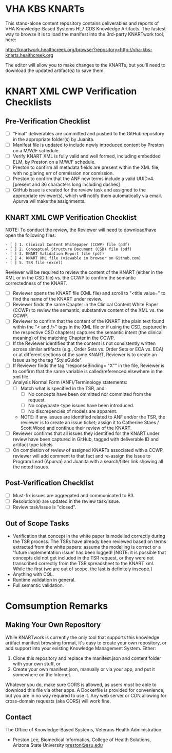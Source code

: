 # VHA KBS KNARTs

This stand-alone content repository contains deliverables and reports of VHA Knowledge-Based Systems HL7 CDS Knowledge Artifacts. The fastest way to browse it is to load the manifest into the 3rd-party KNARTwork tool, here:

http://knartwork.healthcreek.org/browser?repository=http://vha-kbs-knarts.healthcreek.org

The editor will allow you to make changes to the KNARTs, but you'll need to download the updated artifact(s) to save them. 

# KNART XML CWP Verification Checklists

## Pre-Verification Checklist
- [ ] "Final" deliverables are committed and pushed to the GitHub repository in the appropriate folder(s) by Juanita.
- [ ] Manifest file is updated to include newly introduced content by Preston on a M/W/F schedule.
- [ ] Verify KNART XML is fully valid and well formed, including embedded ELM, by Preston on a M/W/F schedule.
- [ ] Preston to confirm all metadata fields are present within the XML file, with no glaring err of ommission nor comission.
- [ ] Preston to confirm that the ANF new terms include a valid UUIDv4. [present and 36 characters long including dashes]
- [ ] GitHub issue is created for the review task and assigned to the appropriate reviewer(s), which will notify them automatically via email.  Apurva wil make the assignments.

## KNART XML CWP Verification Checklist 
NOTE: To conduct the review, the Reviewer will need to download/have open the following files:

	- [ ] 1. Clinical Content Whitepaper (CCWP) file (pdf) 
	- [ ] 2. Conceptual Structure Document (CSD) file (pdf)
	- [ ] 3. KNART Validation Report file (pdf)
	- [ ] 4. KNART XML file (viewable in browser on Github.com)
	- [ ] 5. TSR file (excel)
	
Reviewer will be required to review the content of the KNART (either in the XML or in the CSD file) vs. the CCWP to confirm the semantic correctedness of the KNART.

- [ ] Reviewer opens the KNART file (XML file) and scroll to "<title value=" to find the name of the KNART under review.
- [ ] Reviewer finds the same Chapter in the Clinical Content White Paper (CCWP) to review the semantic, substantive content of the XML vs. the CCWP.
- [ ] Reviewer to confirm that the content of the KNART (the plain text found within the "< and />" tags in the XML file or if using the  CSD, captured in the respective CSD chapters)  captures the semantic intent (the clinical meaning) of the matching Chapter in the CCWP.
- [ ] If the Reviewer identifies that the content is not consistently written across similar artifacts (e.g., Order Sets vs. Order Sets or ECA vs. ECA) or at different sections of the same KNART, Reviewer is to create an Issue using the tag "StyleGuide".
- [ ] If Reviewer finds the tag "responseBinding= "X"" in the file, Reviewer is to confirm that the same variable is called/referenced elsewhere in the xml file.
- [ ] Analysis Normal Form (ANF)/Terminology statements:
	- [ ] Match what is specified in the TSR, and:
		- [ ] No concepts have been ommitted nor committed from the request.
		- [ ] No copy/paste-type issues have been introduced.
		- [ ] No discrepencies of models are apparent.
	- NOTE: If any issues are identified related to ANF and/or the TSR, the reviewer is to create an issue ticket; assign it to 		Catherine Staes / Scott Wood and continue their review of the KNART.
- [ ] Reviewer confirms that all issues they identified for the KNART under review have been captured in GitHub, tagged with deliverable ID and artifact type labels.
- [ ] On completion of review of assigned KNARTs associated with a CCWP, reviewer will add comment to that fact and re-assign the Issue to Program Lead (Apurva) and Juanita with a search/filter link showing all the noted issues.

## Post-Verification Checklist
- [ ] Must-fix issues are aggregated and communicated to B3.
- [ ] Resolution(s) are updated in the review task/issue.
- [ ] Review task/issue is "closed".

## Out of Scope Tasks
* Verification that concept in the white paper is modelled correctly during the TSR process. The TSRs have already been reviewed based on terms extracted from the white papers: assume the modelling is correct or a 'future implementation issue' has been logged! [NOTE: it is possible that concepts did not get included in the TSR request, or they were not transcribed correctly from the TSR spreadsheet to the KNART xml. While the first two are out of scope, the last is definitely inscope.]
* Anything with CQL.
* Runtime validation in general.
* Full semantic validation. 


# Comsumption Remarks

## Making Your Own Repository

While KNARTwork is currently the only tool that supports this knowledge artifact manifest browsing format, it's easy to create your own repository, or add support into your existing Knowledge Management System. Either:

1. Clone this repository and replace the manifest.json and content folder with your own stuff, or
1. Create your own manifest.json, manually or via your app, and put it somewhere on the Internet.

Whatever you do, make sure CORS is allowed, as users _must_ be able to download this file via other apps. A Dockerfile is provided for convenience, but you are in no way required to use it. Any web server or CDN allowing for cross-domain requests (aka CORS) will work fine.

## Contact

The Office of Knowledge-Based Systems, Veterans Health Administration.

* Preston Lee, Biomedical Informatics, College of Health Solutions, Arizona State University <preston@asu.edu>
